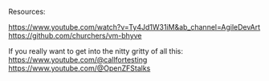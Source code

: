 Resources:

https://www.youtube.com/watch?v=Ty4Jd1W31iM&ab_channel=AgileDevArt  
https://github.com/churchers/vm-bhyve

If you really want to get into the nitty gritty of all this:  
https://www.youtube.com/@callfortesting  
https://www.youtube.com/@OpenZFStalks
